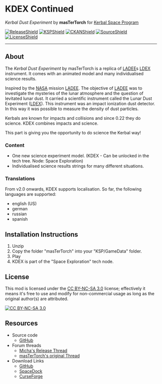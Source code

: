 # KDEX Continued

*Kerbal Dust Experiment* by **masTerTorch** for [Kerbal Space Program](http://kerbalspaceprogram.com)

[![ReleaseShield]][release] [![KSPShield]][KSP] [![CKANShield]][CKAN] [![SourceShield]][GitHub] [![LicenseShield]][License]

[ReleaseShield]: https://img.shields.io/github/v/release/mwerle/kdex?include_prereleases
[KSPShield]: https://img.shields.io/badge/KSP%20version-1.11.x-66ccff.svg?style=flat-square
[CKANShield]: https://img.shields.io/badge/CKAN-Indexed-brightgreen.svg
[SourceShield]: https://img.shields.io/badge/source%20code-github-yellowgreen
[LicenseShield]: https://img.shields.io/badge/license-CC%20BY--NC--SA%203.0-lightgrey

***

## About
The *Kerbal Dust Experiment* by masTerTorch is a replica of [LADEE]s [LDEX] instrument. It comes with an animated model and many individualised science results.

Inspired by the [NASA] mission [LADEE]. The objective of [LADEE] was to investigate the mysteries of the lunar atmosphere and the question of levitated lunar dust. It carried a scientific instrument called the Lunar Dust Experiment ([LDEX]). This instrument was an impact ionization dust detector. In this way it was possible to measure the density of dust particles.

Kerbals are known for impacts and collisions and since 0.22 they do science. KDEX combines impacts and science.

This part is giving you the opportunity to do science the Kerbal way!

[NASA]: http://nasa.gov
[LADEE]: https://www.nasa.gov/mission_pages/ladee/main/index.html
[LDEX]: https://www.nasa.gov/mission_pages/ladee/science/index.html

### Content

 - One new science experiment model. (KDEX - Can be unlocked in the tech tree. Node: Space Exploration)
 - Individualised science results strings for many different situations.
 
### Translations
From v2.0 onwards, KDEX supports localisation.  So far, the following languages are supported:

 - english (US)
 - german
 - russian
 - spanish

## Installation Instructions
1. Unzip
2. Copy the folder "masTerTorch" into your "KSP/GameData" folder.
3. Play
4. KDEX is part of the "Space Exploration" tech node.

## License
This mod is licensed under the [CC BY-NC-SA 3.0][License] license; effectively it means it's free to use and modify for non-commercial usage as long as the original author(s) are attributed.

[![CC BY-NC-SA 3.0](https://licensebuttons.net/l/by-nc-sa/3.0/88x31.png)][License]

## Resources
* Source code
  + [GitHub]
* Forum threads
  + [Micha's Release Thread](http://forum.kerbalspaceprogram.com/index.php?showtopic=166619)
  + [masTerTorch's original Thread](http://forum.kerbalspaceprogram.com/index.php?showtopic=50039)
* Download Links
  + [GitHub][Release]
  + [SpaceDock](http://spacedock.info/mod/1551)
  + [CurseForge](https://www.curseforge.com/kerbal/ksp-mods/kdex-continued)

<!-- URLs -->
[License]: https://creativecommons.org/licenses/by-nc-sa/3.0/
[CKAN]: https://github.com/KSP-CKAN/CKAN
[GitHub]: http://github.com/mwerle/kdex
[Release]: http://github.com/mwerle/kdex/releases/latest
[KSP]: http://www.kerbalspaceprogram.com
